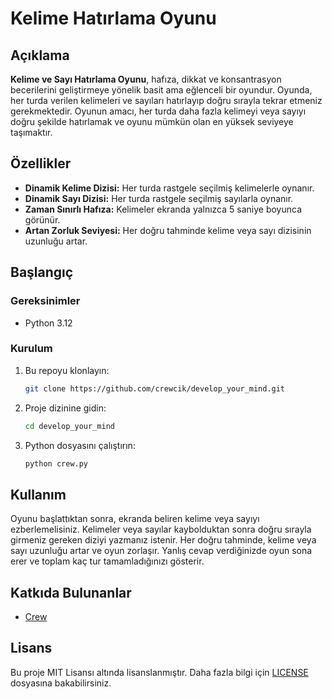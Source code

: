 # Kelime Hatırlama Oyunu

## Açıklama

**Kelime ve Sayı Hatırlama Oyunu**, hafıza, dikkat ve konsantrasyon becerilerini geliştirmeye yönelik basit ama eğlenceli bir oyundur. Oyunda, her turda verilen kelimeleri ve sayıları hatırlayıp doğru sırayla tekrar etmeniz gerekmektedir. Oyunun amacı, her turda daha fazla kelimeyi veya sayıyı doğru şekilde hatırlamak ve oyunu mümkün olan en yüksek seviyeye taşımaktır.

## Özellikler

- **Dinamik Kelime Dizisi:** Her turda rastgele seçilmiş kelimelerle oynanır.
- **Dinamik Sayı Dizisi:** Her turda rastgele seçilmiş sayılarla oynanır.
- **Zaman Sınırlı Hafıza:** Kelimeler ekranda yalnızca 5 saniye boyunca görünür.
- **Artan Zorluk Seviyesi:** Her doğru tahminde kelime veya sayı dizisinin uzunluğu artar.

## Başlangıç

### Gereksinimler

- Python 3.12

### Kurulum

1. Bu repoyu klonlayın:

    ```bash
    git clone https://github.com/crewcik/develop_your_mind.git
    ```

2. Proje dizinine gidin:

    ```bash
    cd develop_your_mind
    ```

3. Python dosyasını çalıştırın:

    ```bash
    python crew.py
    ```

## Kullanım

Oyunu başlattıktan sonra, ekranda beliren kelime veya sayıyı ezberlemelisiniz. Kelimeler veya sayılar kaybolduktan sonra doğru sırayla girmeniz gereken diziyi yazmanız istenir. Her doğru tahminde, kelime veya sayı uzunluğu artar ve oyun zorlaşır. Yanlış cevap verdiğinizde oyun sona erer ve toplam kaç tur tamamladığınızı gösterir.

## Katkıda Bulunanlar

- [Crew](https://github.com/crewcik)

## Lisans

Bu proje MIT Lisansı altında lisanslanmıştır. Daha fazla bilgi için [LICENSE](LICENSE) dosyasına bakabilirsiniz.
